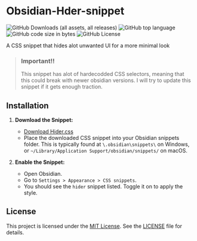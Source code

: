 # Obsidian-Hder-snippet
![GitHub Downloads (all assets, all releases)](https://img.shields.io/github/downloads/cheaderthecoder/Obsidian-Hider-snippet/total)
![GitHub top language](https://img.shields.io/github/languages/top/cheaderthecoder/Obsidian-Hider-snippet)
![GitHub code size in bytes](https://img.shields.io/github/languages/code-size/cheaderthecoder/Obsidian-Hider-snippet)
![GitHub License](https://img.shields.io/github/license/cheaderthecoder/Obsidian-Hider-snippet)

 A CSS snippet that hides alot unwanted UI for a more minimal look


> ### Important‼️
> This snippet has alot of hardecodded CSS selectors, meaning that this could break with newer obsidian versions. I will try to update this snippet if it gets enough traction.



## Installation
1. **Download the Snippet:**
   - [Download Hider.css](https://github.com/cheaderthecoder/Obsidian-Hider-snippet/latest)
   - Place the downloaded CSS snippet into your Obsidian snippets folder. This is typically found at `\.obsidian\snippets\` on Windows, or `~/Library/Application Support/obsidian/snippets/` on macOS.


2. **Enable the Snippet:**
   - Open Obsidian.
   - Go to `Settings > Appearance > CSS snippets`.
   - You should see the `hider` snippet listed. Toggle it on to apply the style.



## License
This project is licensed under the [MIT License](LICENSE). See the [LICENSE](LICENSE) file for details.
